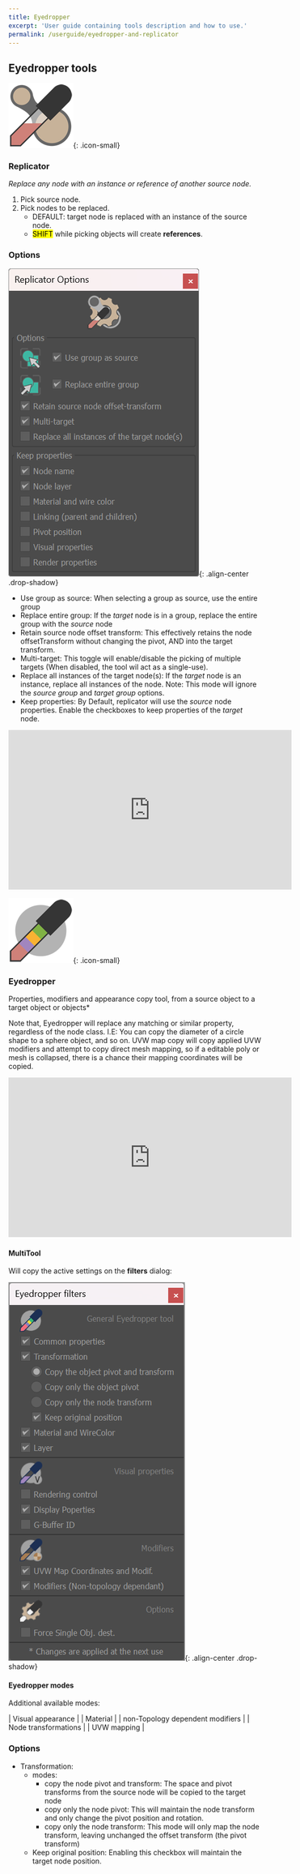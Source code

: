 ```yaml
---
title: Eyedropper
excerpt: 'User guide containing tools description and how to use.'
permalink: /userguide/eyedropper-and-replicator
---
```


## Eyedropper tools

![replicator](/assets/images/icons/eyedrop_1_128.png){: .icon-small}

### Replicator

*Replace any node with an instance or reference of another source node.*

1. Pick source node.
2. Pick nodes to be replaced.
    - DEFAULT: target node is replaced with an instance of the source node.
    - <mark>SHIFT</mark> while picking objects will create **references**.

### Options

![replicator_options](/assets/images/ui/replicator_floater.png){: .align-center .drop-shadow}

- Use group as source: When selecting a group as source, use the entire group
- Replace entire group: If the *target* node is in a group, replace the entire group with the *source* node
- Retain source node offset transform: This effectively retains the node offsetTransform without changing the pivot, AND into the target transform.
- Multi-target: This toggle will enable/disable the picking of multiple targets (When disabled, the tool wil act as a single-use).
- Replace all instances of the target node(s): If the *target* node is an instance, replace all instances of the node.
    Note: This mode will ignore the *source group* and *target group* options.
- Keep properties: By Default, replicator will use the *source* node properties. Enable the checkboxes to keep properties of the *target* node.

<div class="responsive-video-container"><iframe width="560" height="315" src="https://www.youtube.com/embed/8xTYApZCjVA" frameborder="0" allowfullscreen></iframe></div>

![eyedropper](/assets/images/icons/eyedrop_2_128.png){: .icon-small}

### Eyedropper

Properties, modifiers and appearance copy tool, from a source object to a target object or objects*

Note that, Eyedropper will replace any matching or similar property, regardless of the node class. I.E: You can copy the diameter of a circle shape to a sphere object, and so on. UVW map copy will copy applied UVW modifiers and attempt to copy direct mesh mapping, so if a editable poly or mesh is collapsed, there is a chance their mapping coordinates will be copied.

<div class="responsive-video-container"><iframe width="560" height="315" src="https://www.youtube.com/embed/LNEMMZjTgIQ" frameborder="0" allowfullscreen></iframe></div>

#### MultiTool

Will copy the active settings on the **filters** dialog:

![eyedrop-filters](/assets/images/ui/eyedropper_floater.png){: .align-center .drop-shadow}

#### Eyedropper modes

Additional available modes:

| Visual appearance                |
| Material                         |
| non-Topology dependent modifiers |
| Node transformations             |
| UVW mapping                      |

### Options

- Transformation:
  - modes:
    - copy the node pivot and transform: The space and pivot transforms from the source node will be copied to the target node
    - copy only the node pivot: This will maintain the node transform and only change the pivot position and rotation.
    - copy only the node transform: This mode will only map the node transform, leaving unchanged the offset transform (the pivot transform)
  - Keep original position: Enabling this checkbox will maintain the target node position.
